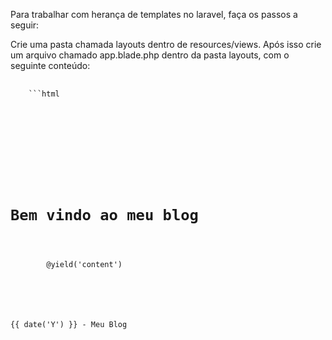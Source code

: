 Para trabalhar com herança de templates no laravel, faça os passos a seguir:

Crie uma pasta chamada layouts dentro de resources/views.
Após isso crie um arquivo chamado app.blade.php dentro da pasta layouts, com o seguinte conteúdo:

<pre class="language-php">
  <code class="language-php">
	```html

	<html lang="en">
	<head>
	    <meta charset="UTF-8">
	    <meta name="viewport" content="width=device-width, initial-scale=1.0">
	 
	    <title>Document</title>
	</head>
	<body>
	    <h1 class="text-center">Bem vindo ao meu blog</h1>
	    <div class="container">
		@yield('content')
	    </div>
	    <footer>
		<p class="text-center">{{ date('Y') }} - Meu Blog</p>
	    </footer>
	</body>
	</html>
  </code>
</pre>


